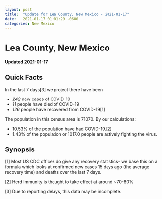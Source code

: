 ```yaml
---
layout: post
title:  "Update for Lea County, New Mexico - 2021-01-17"
date:   2021-01-17 01:01:29 -0600
categories: New Mexico
---
```


# Lea County, New Mexico
#### Updated 2021-01-17

## Quick Facts

In the last 7 days[3] we project there have been
- *242* new cases of COVID-19
- *11* people have died of COVID-19
- *126* people have recovered from COVID-19[1]

The population in this census area is 71070. By our calculations:
- 10.53% of the population have had COVID-19.[2]
- 1.43% of the population or 1017.0 people are actively fighting the virus.

## Synopsis




[1] Most US CDC offices do give any recovery statistics- we base this on a formula which looks at confirmed new cases
15 days ago (the average recovery time) and deaths over the last 7 days.

[2] Herd Immunity is thought to take effect at around ~70-80%

[3] Due to reporting delays, this data may be incomplete.
 
    